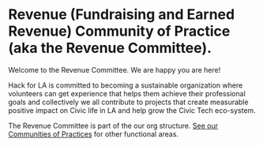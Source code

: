 # Revenue (Fundraising and Earned Revenue) Community of Practice (aka the Revenue Committee).

Welcome to the Revenue Committee. We are happy you are here!


Hack for LA is committed to becoming a sustainable organization where volunteers can get experience that helps them achieve their professional goals and collectively we all contribute to projects that create measurable positive impact on Civic life in LA and help grow the Civic Tech eco-system.

The Revenue Committee is part of the our org structure.  [See our Communities of Practices](https://github.com/hackforla/communities-of-practice/blob/main/README.md) for other functional areas.
